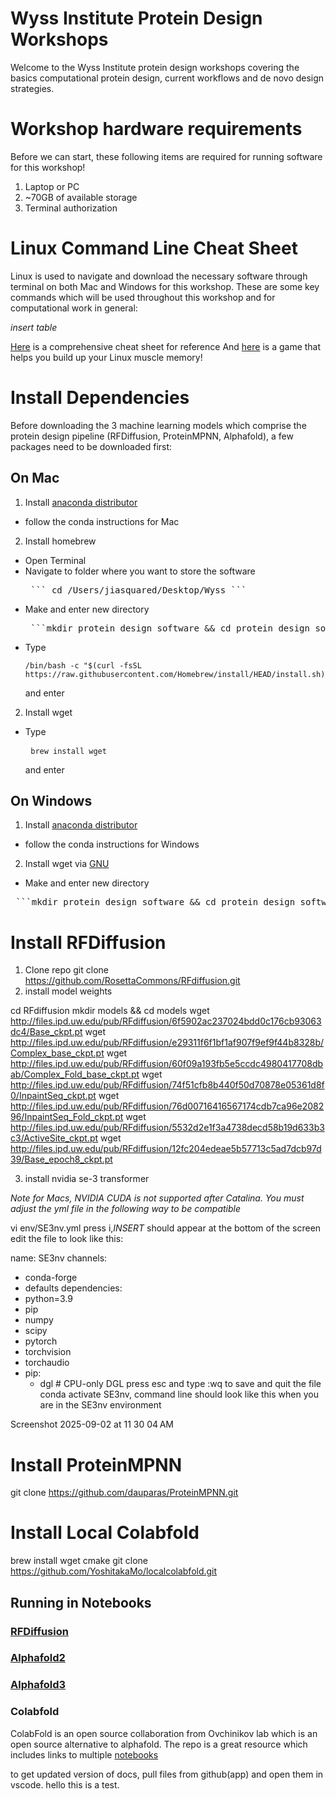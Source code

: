 # Wyss Institute Protein Design Workshops
Welcome to the Wyss Institute protein design workshops covering the basics computational protein design, current workflows and de novo design strategies. 

# Workshop hardware requirements 
Before we can start, these following items are required for running software for this workshop!
1. Laptop or PC
2. ~70GB of available storage
3. Terminal authorization 

# Linux Command Line Cheat Sheet
Linux is used to navigate and download the necessary software through terminal on both Mac and Windows for this workshop. These are some key  commands which will be used throughout this workshop and for computational work in general:

*insert table*

[Here](https://www.geeksforgeeks.org/linux-unix/linux-commands-cheat-sheet/) is a comprehensive cheat sheet for reference 
And [here](https://gitlab.com/slackermedia/bashcrawl) is a game that helps you build up your Linux muscle memory! 

# Install Dependencies

Before downloading the 3 machine learning models which comprise the protein design pipeline (RFDiffusion, ProteinMPNN, Alphafold), a few packages need to be downloaded first:


## On Mac
1. Install [anaconda distributor](https://www.anaconda.com/download)
- follow the conda instructions for Mac
2. Install homebrew
- Open Terminal
- Navigate to folder where you want to store the software
  <pre> ``` cd /Users/jiasquared/Desktop/Wyss ``` </pre>
- Make and enter new directory
  <pre> ```mkdir protein_design_software && cd protein_design_software ``` </pre>
- Type   <pre> ```/bin/bash -c "$(curl -fsSL https://raw.githubusercontent.com/Homebrew/install/HEAD/install.sh)" ``` </pre> and enter
2. Install wget
- Type <pre> ```brew install wget``` </pre> and enter

## On Windows
1. Install [anaconda distributor](https://www.anaconda.com/download)
- follow the conda instructions for Windows
2. Install wget via [GNU](https://gnuwin32.sourceforge.net/packages/wget.htm)
- Make and enter new directory 
 <pre> ```mkdir protein_design_software && cd protein_design_software ``` </pre>


# Install RFDiffusion
1. Clone repo
git clone https://github.com/RosettaCommons/RFdiffusion.git
2. install model weights

cd RFdiffusion
mkdir models && cd models
wget http://files.ipd.uw.edu/pub/RFdiffusion/6f5902ac237024bdd0c176cb93063dc4/Base_ckpt.pt
wget http://files.ipd.uw.edu/pub/RFdiffusion/e29311f6f1bf1af907f9ef9f44b8328b/Complex_base_ckpt.pt
wget http://files.ipd.uw.edu/pub/RFdiffusion/60f09a193fb5e5ccdc4980417708dbab/Complex_Fold_base_ckpt.pt
wget http://files.ipd.uw.edu/pub/RFdiffusion/74f51cfb8b440f50d70878e05361d8f0/InpaintSeq_ckpt.pt
wget http://files.ipd.uw.edu/pub/RFdiffusion/76d00716416567174cdb7ca96e208296/InpaintSeq_Fold_ckpt.pt
wget http://files.ipd.uw.edu/pub/RFdiffusion/5532d2e1f3a4738decd58b19d633b3c3/ActiveSite_ckpt.pt
wget http://files.ipd.uw.edu/pub/RFdiffusion/12fc204edeae5b57713c5ad7dcb97d39/Base_epoch8_ckpt.pt

3. install nvidia se-3 transformer

*Note for Macs, NVIDIA CUDA is not supported after Catalina. You must adjust the yml file in the following way to be compatible*

vi env/SE3nv.yml
press i,*INSERT* should appear at the bottom of the screen 
edit the file to look like this:

name: SE3nv
channels:
  - conda-forge
  - defaults
dependencies:
  - python=3.9
  - pip
  - numpy
  - scipy
  - pytorch
  - torchvision
  - torchaudio
  - pip:
      - dgl   # CPU-only DGL
press esc and type :wq to save and quit the file 
conda activate SE3nv, command line should look like this when you are in the SE3nv environment
<img width="319" height="17" alt="Screenshot 2025-09-02 at 11 30 04 AM" src="https://github.com/user-attachments/assets/fc1f19fa-3a16-4b2c-89ae-8ceb8aa56abc" />


# Install ProteinMPNN
git clone https://github.com/dauparas/ProteinMPNN.git

# Install Local Colabfold
brew install wget cmake
git clone https://github.com/YoshitakaMo/localcolabfold.git





## Running in Notebooks
### [RFDiffusion](https://colab.research.google.com/github/sokrypton/ColabDesign/blob/main/rf/examples/diffusion.ipynb)

### [Alphafold2](https://colab.research.google.com/github/sokrypton/ColabFold/blob/main/AlphaFold2.ipynb)

### [Alphafold3](https://alphafoldserver.com)

### Colabfold
ColabFold is an open source collaboration from Ovchinikov lab which is an open source alternative to alphafold. The repo is a great resource which includes links to multiple [notebooks](https://github.com/sokrypton/ColabFold)

to get updated version of docs, pull files from github(app) and open them in vscode. 
hello this is a test.

